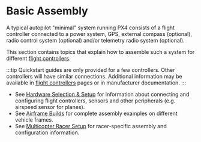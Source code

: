 # Basic Assembly

A typical autopilot "minimal" system running PX4 consists of a flight controller connected to a power system, GPS, external compass (optional), radio control system (optional) and/or telemetry radio system (optional).

This section contains topics that explain how to assemble such a system for different [flight controllers](../flight_controller/index.md).

:::tip
Quickstart guides are only provided for a few controllers. Other controllers will have similar connections. Additional information may be available in [flight controllers](../flight_controller/index.md) pages or in manufacturer documentation.
:::

- See [Hardware Selection & Setup](../hardware/drone_parts.md) for information about connecting and configuring flight controllers, sensors and other peripherals (e.g. airspeed sensor for planes).
- See [Airframe Builds](../airframes/index.md) for complete assembly examples on different vehicle frames.
- See [Multicopter Racer Setup](../config_mc/racer_setup.md) for racer-specific assembly and configuration information.
